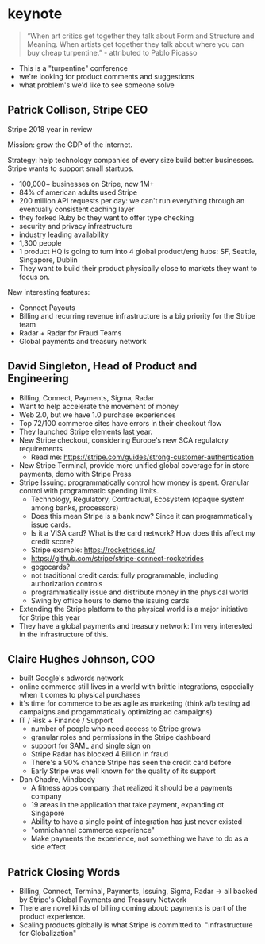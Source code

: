 # keynote

> “When art critics get together they talk about Form and Structure and Meaning. When artists get together they talk about where you can buy cheap turpentine.” - attributed to Pablo Picasso

- This is a "turpentine" conference
- we're looking for product comments and suggestions
- what problem's we'd like to see someone solve 

## Patrick Collison, Stripe CEO

Stripe 2018 year in review

Mission: grow the GDP of the internet.

Strategy: help technology companies of every size build better businesses. Stripe wants
to support small startups.

- 100,000+ businesses on Stripe, now 1M+
- 84% of american adults used Stripe
- 200 million API requests per day: we can't run everything through an eventually consistent caching layer
- they forked Ruby bc they want to offer type checking
- security and privacy infrastructure
- industry leading availability
- 1,300 people
- 1 product HQ is going to turn into 4 global product/eng hubs: SF, Seattle, Singapore, Dublin
- They want to build their product physically close to markets they want to focus on.

New interesting features:

- Connect Payouts
- Billing and recurring revenue infrastructure is a big priority for the Stripe team
- Radar + Radar for Fraud Teams
- Global payments and treasury network 

## David Singleton, Head of Product and Engineering

- Billing, Connect, Payments, Sigma, Radar
- Want to help accelerate the movement of money
- Web 2.0, but we have 1.0 purchase experiences
- Top 72/100 commerce sites have errors in their checkout flow
- They launched Stripe elements last year.
- New Stripe checkout, considering Europe's new SCA regulatory requirements
  - Read me: https://stripe.com/guides/strong-customer-authentication
- New Stripe Terminal, provide more unified global coverage for in store payments, demo with Stripe Press
- Stripe Issuing: programmatically control how money is spent. Granular control with programmatic spending limits.
  - Technology, Regulatory, Contractual, Ecosystem (opaque system among banks, processors)
  - Does this mean Stripe is a bank now? Since it can programmatically issue cards.
  - Is it a VISA card? What is the card network? How does this affect my credit score?
  - Stripe example: https://rocketrides.io/
  - https://github.com/stripe/stripe-connect-rocketrides
  - gogocards?
  - not traditional credit cards: fully programmable, including authorization controls
  - programmatically issue and distribute money in the physical world
  - Swing by office hours to demo the issuing cards
- Extending the Stripe platform to the physical world is a major initiative for Stripe this year
- They have a global payments and treasury network: I'm very interested in the infrastructure of this.

## Claire Hughes Johnson, COO

- built Google's adwords network
- online commerce still lives in a world with brittle integrations, especially when it comes to physical purchases
- it's time for commerce to be as agile as marketing (think a/b testing ad campaigns and progammatically optimizing ad campaigns)
- IT / Risk + Finance / Support
  - number of people who need access to Stripe grows
  - granular roles and permissions in the Stripe dashboard
  - support for SAML and single sign on
  - Stripe Radar has blocked 4 Billion in fraud
  - There's a 90% chance Stripe has seen the credit card before
  - Early Stripe was well known for the quality of its support
- Dan Chadre, Mindbody
  - A fitness apps company that realized it should be a payments company
  - 19 areas in the application that take payment, expanding ot Singapore
  - Ability to have a single point of integration has just never existed
  - "omnichannel commerce experience"
  - Make payments the experience, not something we have to do as a side effect

## Patrick Closing Words

- Billing, Connect, Terminal, Payments, Issuing, Sigma, Radar -> all backed by Stripe's Global Payments and Treasury Network
- There are novel kinds of billing coming about: payments is part of the product experience.
- Scaling products globally is what Stripe is committed to. "Infrastructure for Globalization"
  
  




